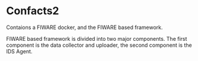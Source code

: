 # Confacts2
Contaions a FIWARE docker, and the FIWARE based framework.

FIWARE based framework is divided into two major components. The first component is the data collector and uploader, the second component is the IDS Agent.


